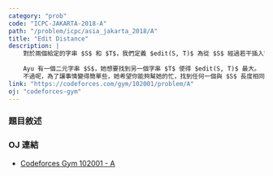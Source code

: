 ```yaml
---
category: "prob"
code: "ICPC-JAKARTA-2018-A"
path: "/problem/icpc/asia_jakarta_2018/A"
title: "Edit Distance"
description: |
    對於兩個給定的字串 $S$ 和 $T$，我們定義 $edit(S, T)$ 為從 $S$ 經過若干插入字元、修改字元、刪除字元等操作後得到 $T$ 所需要的最少步數。
    
    Ayu 有一個二元字串 $S$，她想要找到另一個字串 $T$ 使得 $edit(S, T)$ 最大。
    不過呢，為了讓事情變得簡單些，她希望你能夠幫她的忙，找到任何一個與 $S$ 長度相同的字串 $T$，只要 $edit(S, T) > |S|/2$ 即可。
link: "https://codeforces.com/gym/102001/problem/A"
oj: "codeforces-gym"
---
```


### 題目敘述

<showvariable varname="description"></showvariable>

### OJ 連結

* [Codeforces Gym 102001 - A](https://codeforces.com/gym/102001/problem/A)